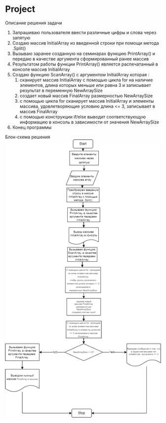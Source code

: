 # Project
Описание решения задачи

1. Запрашиваю пользователя ввести различные цифры и слова через запятую 
2. Создаю массив InitialArray из введенной строки при помощи метода .Split()
3. Вызываю заранее созданную на семинарах функцию PrintArray() и передаю в качестве аргумента сформированный ранее массив 
4. Результатом работы функции PrintArray() является распечатанный в консоле массив InitialArray
5. Создаю функцию ScanArray() с аргументом InitialArray которая : 
   1. сканирует массив InitialArray с помощью цикла for  на наличие элементов, длина которых меньше или равна 3 и записывает результат в переменную NewArraySize
   2. создает новый массив FinalArray размерностью NewArraySize
   3. с помощью цикла for сканирует массив InitialArray и элементы массива, удовлетворяющие условию длина <= 3, записывает в массив FinalArray
   4. с помощью конструкции if/else выводит соответствующую информацию в консоль в зависимости от значения NewArraySize
6. Конец программы 


Блок-схема решения 
![Alt text](https://github.com/kremlik144/Project/blob/main/img.png)

